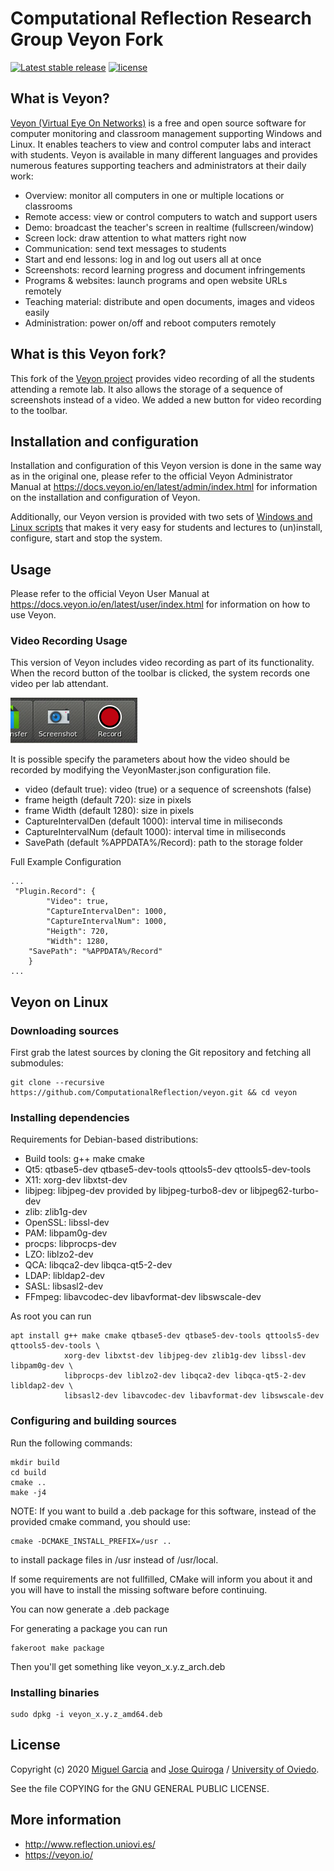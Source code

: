 # Computational Reflection Research Group Veyon Fork

[![Latest stable release](https://img.shields.io/github/v/release/ComputationalReflection/veyon.svg?maxAge=3600)](https://github.com/ComputationalReflection/veyon/releases)
[![license](https://img.shields.io/badge/license-GPLv2-green.svg)](LICENSE)

## What is Veyon?

[Veyon (Virtual Eye On Networks)](https://veyon.io/) is a free and open source software for computer monitoring and classroom
management supporting Windows and Linux. It enables teachers to view and control
computer labs and interact with students. Veyon is available in many different
languages and provides numerous features supporting teachers and administrators
at their daily work:

  * Overview: monitor all computers in one or multiple locations or classrooms
  * Remote access: view or control computers to watch and support users
  * Demo: broadcast the teacher's screen in realtime (fullscreen/window)
  * Screen lock: draw attention to what matters right now
  * Communication: send text messages to students
  * Start and end lessons: log in and log out users all at once
  * Screenshots: record learning progress and document infringements
  * Programs & websites: launch programs and open website URLs remotely
  * Teaching material: distribute and open documents, images and videos easily
  * Administration: power on/off and reboot computers remotely
  

## What is this Veyon fork?

This fork of the [Veyon project](https://github.com/veyon/veyon) provides video recording of all the students attending a remote lab. It also allows the storage of a sequence of screenshots instead of a video. We added a new button for video recording to the toolbar.

## Installation and configuration

Installation and configuration of this Veyon version is done in the same way as in the original one, please refer to the official Veyon Administrator Manual at https://docs.veyon.io/en/latest/admin/index.html for information on the installation and configuration of Veyon.

Additionally, our Veyon version is provided with two sets of [Windows and Linux scripts](https://github.com/ComputationalReflection/veyon/tree/master/distribution) that makes it very easy for students and lectures to (un)install, configure, start and stop the system.

## Usage

Please refer to the official Veyon User Manual at https://docs.veyon.io/en/latest/user/index.html for information on how to use Veyon.

### Video Recording Usage

This version of Veyon includes video recording as part of its functionality. When the record button of the toolbar is clicked, the system records one video per lab attendant.

![Record Button](record_button.png)

It is possible specify the parameters about how the video should be recorded by modifying the VeyonMaster.json configuration file.
* video (default true): video (true) or a sequence of screenshots (false)
* frame heigth (default 720): size in pixels
* frame Width (default 1280): size in pixels
* CaptureIntervalDen (default 1000): interval time in miliseconds
* CaptureIntervalNum (default 1000): interval time in miliseconds
* SavePath (default %APPDATA%/Record): path to the storage folder

Full Example Configuration 

```shell
...
 "Plugin.Record": {
        "Video": true,
        "CaptureIntervalDen": 1000,
        "CaptureIntervalNum": 1000,
        "Heigth": 720,        
        "Width": 1280,
	"SavePath": "%APPDATA%/Record"
    }
...
```

## Veyon on Linux

### Downloading sources

First grab the latest sources by cloning the Git repository and fetching all submodules:

	git clone --recursive https://github.com/ComputationalReflection/veyon.git && cd veyon


### Installing dependencies

Requirements for Debian-based distributions:

- Build tools: g++ make cmake
- Qt5: qtbase5-dev qtbase5-dev-tools qttools5-dev qttools5-dev-tools
- X11: xorg-dev libxtst-dev
- libjpeg: libjpeg-dev provided by libjpeg-turbo8-dev or libjpeg62-turbo-dev
- zlib: zlib1g-dev
- OpenSSL: libssl-dev
- PAM: libpam0g-dev
- procps: libprocps-dev
- LZO: liblzo2-dev
- QCA: libqca2-dev libqca-qt5-2-dev
- LDAP: libldap2-dev
- SASL: libsasl2-dev
- FFmpeg: libavcodec-dev libavformat-dev libswscale-dev

As root you can run

	apt install g++ make cmake qtbase5-dev qtbase5-dev-tools qttools5-dev qttools5-dev-tools \
	            xorg-dev libxtst-dev libjpeg-dev zlib1g-dev libssl-dev libpam0g-dev \
	            libprocps-dev liblzo2-dev libqca2-dev libqca-qt5-2-dev libldap2-dev \
	            libsasl2-dev libavcodec-dev libavformat-dev libswscale-dev


### Configuring and building sources

Run the following commands:

	mkdir build
	cd build
	cmake ..
	make -j4

NOTE: If you want to build a .deb package for this software, instead of the provided cmake command, you should use:

	cmake -DCMAKE_INSTALL_PREFIX=/usr ..

to install package files in /usr instead of /usr/local.

If some requirements are not fullfilled, CMake will inform you about it and
you will have to install the missing software before continuing.

You can now generate a .deb package

For generating a package you can run

	fakeroot make package

Then you'll get something like veyon_x.y.z_arch.deb

### Installing binaries

	sudo dpkg -i veyon_x.y.z_amd64.deb

## License

Copyright (c) 2020 [Miguel Garcia](http://www.reflection.uniovi.es/miguel) and [Jose Quiroga](http://www.reflection.uniovi.es/quiroga) / [University of Oviedo](http://www.uniovi.es).

See the file COPYING for the GNU GENERAL PUBLIC LICENSE.


## More information

* http://www.reflection.uniovi.es/
* https://veyon.io/
